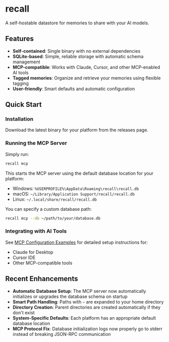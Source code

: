 # recall
A self-hostable datastore for memories to share with your AI models.

## Features

- **Self-contained**: Single binary with no external dependencies
- **SQLite-based**: Simple, reliable storage with automatic schema management
- **MCP-compatible**: Works with Claude, Cursor, and other MCP-enabled AI tools
- **Tagged memories**: Organize and retrieve your memories using flexible tagging
- **User-friendly**: Smart defaults and automatic configuration

## Quick Start

### Installation

Download the latest binary for your platform from the releases page.

### Running the MCP Server

Simply run:

```bash
recall mcp
```

This starts the MCP server using the default database location for your platform:
- Windows: `%USERPROFILE%\AppData\Roaming\recall\recall.db`
- macOS: `~/Library/Application Support/recall/recall.db`
- Linux: `~/.local/share/recall/recall.db`

You can specify a custom database path:

```bash
recall mcp --db ~/path/to/your/database.db
```

### Integrating with AI Tools

See [MCP Configuration Examples](docs/mcp-config-examples.md) for detailed setup instructions for:
- Claude for Desktop
- Cursor IDE
- Other MCP-compatible tools

## Recent Enhancements

- **Automatic Database Setup**: The MCP server now automatically initializes or upgrades the database schema on startup
- **Smart Path Handling**: Paths with `~` are expanded to your home directory
- **Directory Creation**: Parent directories are created automatically if they don't exist
- **System-Specific Defaults**: Each platform has an appropriate default database location
- **MCP Protocol Fix**: Database initialization logs now properly go to stderr instead of breaking JSON-RPC communication
